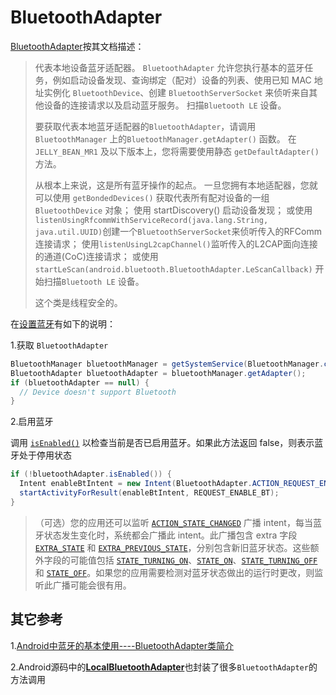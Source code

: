 # BluetoothAdapter

[BluetoothAdapter](https://developer.android.com/reference/android/bluetooth/BluetoothAdapter)按其文档描述：

> 代表本地设备蓝牙适配器。 `BluetoothAdapter` 允许您执行基本的蓝牙任务，例如启动设备发现、查询绑定（配对）设备的列表、使用已知 MAC 地址实例化 `BluetoothDevice`、创建 `BluetoothServerSocket` 来侦听来自其他设备的连接请求以及启动蓝牙服务。 扫描`Bluetooth LE` 设备。
>
> 要获取代表本地蓝牙适配器的`BluetoothAdapter`，请调用`BluetoothManager` 上的`BluetoothManager.getAdapter()` 函数。 在 `JELLY_BEAN_MR1` 及以下版本上，您将需要使用静态 `getDefaultAdapter()` 方法。
>
> 从根本上来说，这是所有蓝牙操作的起点。 一旦您拥有本地适配器，您就可以使用 `getBondedDevices()` 获取代表所有配对设备的一组 `BluetoothDevice` 对象； 使用 startDiscovery() 启动设备发现； 或使用`listenUsingRfcommWithServiceRecord(java.lang.String, java.util.UUID)`创建一个`BluetoothServerSocket`来侦听传入的RFComm连接请求； 使用`listenUsingL2capChannel()`监听传入的L2CAP面向连接的通道(CoC)连接请求； 或使用 `startLeScan(android.bluetooth.BluetoothAdapter.LeScanCallback)` 开始扫描`Bluetooth LE`  设备。
>
> 这个类是线程安全的。

在[设置蓝牙](https://developer.android.com/develop/connectivity/bluetooth/setup?hl=zh-cn)有如下的说明：

1.获取 `BluetoothAdapter`

```java
BluetoothManager bluetoothManager = getSystemService(BluetoothManager.class);
BluetoothAdapter bluetoothAdapter = bluetoothManager.getAdapter();
if (bluetoothAdapter == null) {
  // Device doesn't support Bluetooth
}
```

2.启用蓝牙

调用 [`isEnabled()`](https://developer.android.com/reference/android/bluetooth/BluetoothAdapter?hl=zh-cn#isEnabled()) 以检查当前是否已启用蓝牙。如果此方法返回 false，则表示蓝牙处于停用状态

```java
if (!bluetoothAdapter.isEnabled()) {
  Intent enableBtIntent = new Intent(BluetoothAdapter.ACTION_REQUEST_ENABLE);
  startActivityForResult(enableBtIntent, REQUEST_ENABLE_BT);
}
```

> （可选）您的应用还可以监听 [`ACTION_STATE_CHANGED`](https://developer.android.com/reference/android/bluetooth/BluetoothAdapter?hl=zh-cn#ACTION_STATE_CHANGED) 广播 intent，每当蓝牙状态发生变化时，系统都会广播此 intent。此广播包含 extra 字段 [`EXTRA_STATE`](https://developer.android.com/reference/android/bluetooth/BluetoothAdapter?hl=zh-cn#EXTRA_STATE) 和 [`EXTRA_PREVIOUS_STATE`](https://developer.android.com/reference/android/bluetooth/BluetoothAdapter?hl=zh-cn#EXTRA_PREVIOUS_STATE)，分别包含新旧蓝牙状态。这些额外字段的可能值包括 [`STATE_TURNING_ON`](https://developer.android.com/reference/android/bluetooth/BluetoothAdapter?hl=zh-cn#STATE_TURNING_ON)、[`STATE_ON`](https://developer.android.com/reference/android/bluetooth/BluetoothAdapter?hl=zh-cn#STATE_ON)、[`STATE_TURNING_OFF`](https://developer.android.com/reference/android/bluetooth/BluetoothAdapter?hl=zh-cn#STATE_TURNING_OFF) 和 [`STATE_OFF`](https://developer.android.com/reference/android/bluetooth/BluetoothAdapter?hl=zh-cn#STATE_OFF)。如果您的应用需要检测对蓝牙状态做出的运行时更改，则监听此广播可能会很有用。



## 其它参考

1.[Android中蓝牙的基本使用----BluetoothAdapter类简介](https://blog.csdn.net/qinjuning/article/details/7726093)

2.Android源码中的[**LocalBluetoothAdapter**](https://cs.android.com/android/platform/superproject/+/master:frameworks/base/packages/SettingsLib/src/com/android/settingslib/bluetooth/LocalBluetoothAdapter.java;l=91?q=LocalBluetoothAdapter&ss=android%2Fplatform%2Fsuperproject)也封装了很多`BluetoothAdapter`的方法调用























